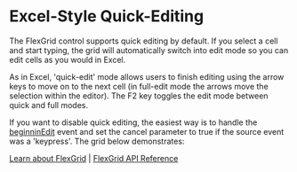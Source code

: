 Excel-Style Quick-Editing
=========================

The FlexGrid control supports quick editing by default. If you select a cell and start typing,
the grid will automatically switch into edit mode so you can edit cells as you would in Excel.

As in Excel, 'quick-edit' mode allows users to finish editing using the arrow keys to move
on to the next cell (in full-edit mode the arrows move the selection within the editor).
The F2 key toggles the edit mode between quick and full modes.

If you want to disable quick editing, the easiest way is to handle the [beginninEdit](https://www.grapecity.com/wijmo/api/classes/wijmo_grid.flexgrid.html#beginningedit) event
and set the cancel parameter to true if the source event was a 'keypress'.
The grid below demonstrates:

[Learn about FlexGrid](https://www.grapecity.com/wijmo/flexgrid-javascript-data-grid) | [FlexGrid API Reference](https://www.grapecity.com/wijmo/api/classes/wijmo_grid.flexgrid.html)